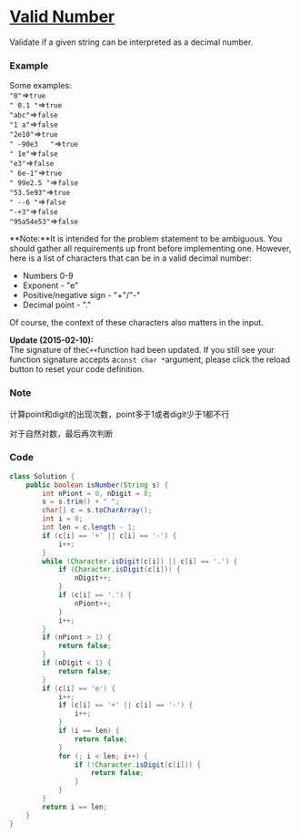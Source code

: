 # [Valid Number](https://leetcode.com/problems/valid-number/description/)

Validate if a given string can be interpreted as a decimal number.

### Example

Some examples:  
`"0"`=&gt;`true`  
`" 0.1 "`=&gt;`true`  
`"abc"`=&gt;`false`  
`"1 a"`=&gt;`false`  
`"2e10"`=&gt;`true`  
`" -90e3   "`=&gt;`true`  
`" 1e"`=&gt;`false`  
`"e3"`=&gt;`false`  
`" 6e-1"`=&gt;`true`  
`" 99e2.5 "`=&gt;`false`  
`"53.5e93"`=&gt;`true`  
`" --6 "`=&gt;`false`  
`"-+3"`=&gt;`false`  
`"95a54e53"`=&gt;`false`

**Note:**It is intended for the problem statement to be ambiguous. You should gather all requirements up front before implementing one. However, here is a list of characters that can be in a valid decimal number:

* Numbers 0-9
* Exponent - "e"
* Positive/negative sign - "+"/"-"
* Decimal point - "."

Of course, the context of these characters also matters in the input.

**Update \(2015-02-10\):**  
The signature of the`C++`function had been updated. If you still see your function signature accepts a`const char *`argument, please click the reload button to reset your code definition.

### Note

计算point和digit的出现次数，point多于1或者digit少于1都不行

对于自然对数，最后再次判断

### Code

```java
class Solution {
    public boolean isNumber(String s) {
        int nPiont = 0, nDigit = 0;
        s = s.trim() + " ";
        char[] c = s.toCharArray();
        int i = 0;
        int len = c.length - 1;
        if (c[i] == '+' || c[i] == '-') {
            i++;
        }
        while (Character.isDigit(c[i]) || c[i] == '.') {
            if (Character.isDigit(c[i])) {
                nDigit++;
            }
            if (c[i] == '.') {
                nPiont++;
            }
            i++;
        }
        if (nPiont > 1) {
            return false;
        }
        if (nDigit < 1) {
            return false;
        }
        if (c[i] == 'e') {
            i++;
            if (c[i] == '+' || c[i] == '-') {
                i++;
            }
            if (i == len) {
                return false;
            }
            for (; i < len; i++) {
                if (!Character.isDigit(c[i])) {
                    return false;
                }
            }
        }
        return i == len;
    }
}

```



